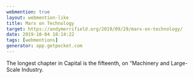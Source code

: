 ```yaml
---
webmention: true
layout: webmention-like
title: Marx on Technology
target: https://andymerrifield.org/2019/09/29/marx-on-technology/
date: 2019-10-04 18:14:22
tags: [webmentions]
generator: app.getpocket.com
---
```



The longest chapter in Capital is the fifteenth, on “Machinery and Large-Scale Industry.





